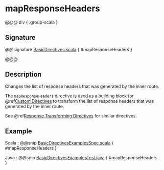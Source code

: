 # mapResponseHeaders

@@@ div { .group-scala }

## Signature

@@signature [BasicDirectives.scala](/akka-http/src/main/scala/akka/http/scaladsl/server/directives/BasicDirectives.scala) { #mapResponseHeaders }

@@@

## Description

Changes the list of response headers that was generated by the inner route.

The `mapResponseHeaders` directive is used as a building block for @ref[Custom Directives](../custom-directives.md) to transform the list of
response headers that was generated by the inner route.

See @ref[Response Transforming Directives](index.md#response-transforming-directives) for similar directives.

## Example

Scala
:  @@snip [BasicDirectivesExamplesSpec.scala](/docs/src/test/scala/docs/http/scaladsl/server/directives/BasicDirectivesExamplesSpec.scala) { #mapResponseHeaders }

Java
:  @@snip [BasicDirectivesExamplesTest.java](/docs/src/test/java/docs/http/javadsl/server/directives/BasicDirectivesExamplesTest.java) { #mapResponseHeaders }
